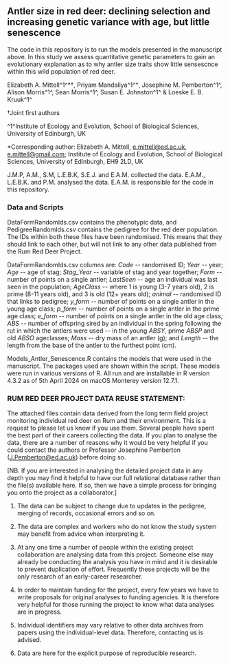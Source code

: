 ## Antler size in red deer: declining selection and increasing genetic variance with age, but little senescence

The code in this repository is to run the models presented in the manuscript above. In this study we assess quantitative genetic parameters to gain an evolutionary explanation as to why antler size traits show little sensescnce within this wild population of red deer.

Elizabeth A. Mittell^1^*$\dag$, Priyam Mandaliya^1^$\dag$, Josephine M. Pemberton^1^, Alison Morris^1^, Sean Morris^1^, Susan E. Johnston^1^ & Loeske E. B. Kruuk^1^

$\dag$Joint first authors

^1^Institute of Ecology and Evolution, School of Biological Sciences, University of Edinburgh, UK

*Corresponding author: Elizabeth A. Mittell, e.mittell@ed.ac.uk, e.mittell@gmail.com; Institute of Ecology and Evolution, School of Biological Sciences, University of Edinburgh, EH9 2LD, UK

J.M.P, A.M., S.M, L.E.B.K, S.E.J. and E.A.M. collected the data. E.A.M., L.E.B.K. and P.M. analysed the data. E.A.M. is responsible for the code in this repository.

### Data and Scripts

DataFormRandomIds.csv contains the phenotypic data, and PedigreeRandomIds.csv contains the pedigree for the red deer population. The IDs within both these files have been randomised. This means that they should link to each other, but will not link to any other data published from the Rum Red Deer Project.

DataFormRandomIds.csv columns are: *Code* -- randomised ID; *Year* -- year; *Age* -- age of stag; *Stag_Year* -- variable of stag and year together; *Form* -- number of points on a single antler; *LastSeen* -- age an individual was last seen in the population; *AgeClass* -- where 1 is young (3-7 years old), 2 is prime (8-11 years old), and 3 is old (12+ years old); *animal* -- randomised ID that links to pedigree; *y_form* -- number of points on a single antler in the young age class; *p_form* -- number of points on a single antler in the prime age class; *e_form* -- number of points on a single antler in the old age class; *ABS* -- number of offspring sired by an individual in the spring following the rut in which the antlers were used -- in the young *ABSY*, prime *ABSP* and old *ABSO* ageclasses; *Mass* -- dry mass of an antler (g); and *Length* -- the length from the base of the antler to the furthest point (cm).

Models_Antler_Senescence.R contains the models that were used in the manuscript. The packages used are shown within the script. These models were run in various versions of R. All run and are installable in R version 4.3.2 as of 5th April 2024 on macOS Monterey version 12.7.1.

### RUM RED DEER PROJECT DATA REUSE STATEMENT:
		
The attached files contain data derived from the long term field project monitoring individual red deer on Rum and their environment. This is a request to please let us know if you use them. Several people have spent the best part of their careers collecting the data. If you plan to analyse the data, there are a number of reasons why it would be very helpful if you could contact the authors or Professor Josephine Pemberton (J.Pemberton@ed.ac.uk) before doing so.
		
[NB. If you are interested in analysing the detailed project data in any depth you may find it helpful to have our full relational database rather than the file(s) available here. If so, then we have a simple process for bringing you onto the project as a collaborator.]
		
1) The data can be subject to change due to updates in the pedigree, merging of	records, occasional errors and so on.
		
2) The data are complex and workers who do not know the study system may benefit from advice when interpreting it.
		
3) At any one time a number of people within the existing project collaboration	are analysing data from this project. Someone else may already be conducting the analysis you have in mind and it is desirable to prevent duplication of effort. Frequently these projects will be the only research of an early-career researcher.
		
4) In order to maintain funding for the project, every few years we have to write proposals for original analyses to funding agencies. It is therefore very helpful for those running the project to know what data analyses are in progress.
		
5) Individual identifiers may vary relative to other data archives from papers using	the individual-level data. Therefore, contacting us is advised.
		
6) Data are here for the explicit purpose of reproducible research.
